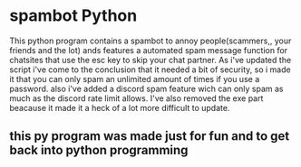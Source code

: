 # spambot Python
 This python program contains a spambot to annoy people(scammers,, your friends and the lot)
 ands features a automated spam message function for chatsites that use the esc key to skip your chat partner.
 As i've updated the script i've come to the conclusion that it needed a bit of security, so i made it that you can only spam an unlimited amount of times if you use a password.
 also i've added a discord spam feature wich can only spam as much as the discord rate limit allows.
 I've also removed the exe part beacause it made it a heck of a lot more difficult to update.
 
 
 ## this py program was made just for fun and to get back into python programming
